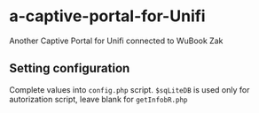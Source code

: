 # a-captive-portal-for-Unifi
Another Captive Portal for Unifi connected to WuBook Zak

## Setting configuration

Complete values into `config.php` script. `$sqLiteDB` is used only for autorization script, leave blank for `getInfobR.php`

